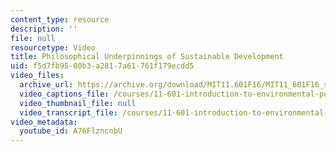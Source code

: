 ```yaml
---
content_type: resource
description: ''
file: null
resourcetype: Video
title: Philosophical Underpinnings of Sustainable Development
uid: f5d7fb95-00b3-a281-7a61-761f179ecdd5
video_files:
  archive_url: https://archive.org/download/MIT11.601F16/MIT11_601F16_s06_300k.mp4
  video_captions_file: /courses/11-601-introduction-to-environmental-policy-and-planning-fall-2016/a5086739675e570b98c20d9bdad09d9b_A76FlzncnbU.vtt
  video_thumbnail_file: null
  video_transcript_file: /courses/11-601-introduction-to-environmental-policy-and-planning-fall-2016/1c704fb08ebef52c9031651b3e757395_A76FlzncnbU.pdf
video_metadata:
  youtube_id: A76FlzncnbU
---
```

